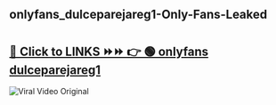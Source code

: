 
 ## onlyfans_dulceparejareg1-Only-Fans-Leaked

# <h2><a href="https://clipsfans.com/onlyfans_dulceparejareg1&ref=git">🔗 Click to LINKS ⏩⏩ 👉 🟢 onlyfans dulceparejareg1 </a></h2>

<a href="https://clipsfans.com/onlyfans_dulceparejareg1&ref=git" rel="nofollow" data-target="animated-image.originalLink"><img src="https://i.ibb.co.com/xMMVF88/686577567.gif" alt="Viral Video Original" style="max-width: 100%; display: inline-block;" data-target="animated-image.originalImage"></a>
